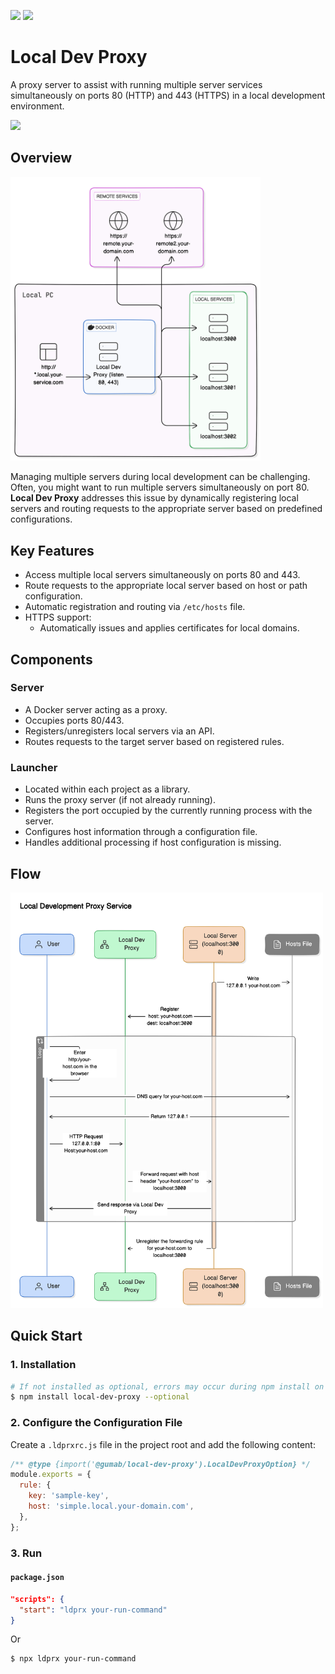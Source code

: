 [![](https://img.shields.io/badge/lang-ko-green.svg)](./README.ko.md)
[![](https://img.shields.io/badge/lang-en-blue.svg)](./README.md)

# Local Dev Proxy

A proxy server to assist with running multiple server services simultaneously on ports 80 (HTTP) and 443 (HTTPS) in a
local development environment.

![](https://img.shields.io/badge/os-macOS(ARM64)-blue)

## Overview

<img src="./docs/diagram.svg" width=400>

Managing multiple servers during local development can be challenging. Often, you might want to run multiple servers
simultaneously on port 80. **Local Dev Proxy** addresses this issue by dynamically registering local servers and routing
requests to the appropriate server based on predefined configurations.

## Key Features

- Access multiple local servers simultaneously on ports 80 and 443.
- Route requests to the appropriate local server based on host or path configuration.
- Automatic registration and routing via `/etc/hosts` file.
- HTTPS support:
    - Automatically issues and applies certificates for local domains.

## Components

### Server

- A Docker server acting as a proxy.
- Occupies ports 80/443.
- Registers/unregisters local servers via an API.
- Routes requests to the target server based on registered rules.

### Launcher

- Located within each project as a library.
- Runs the proxy server (if not already running).
- Registers the port occupied by the currently running process with the server.
- Configures host information through a configuration file.
- Handles additional processing if host configuration is missing.

## Flow

<img src="./docs/flow.svg" width=500>

## Quick Start

### 1. Installation

```bash
# If not installed as optional, errors may occur during npm install on Linux servers, etc.
$ npm install local-dev-proxy --optional
```

### 2. Configure the Configuration File

Create a `.ldprxrc.js` file in the project root and add the following content:

```js
/** @type {import('@gumab/local-dev-proxy').LocalDevProxyOption} */
module.exports = {
  rule: {
    key: 'sample-key',
    host: 'simple.local.your-domain.com',
  },
};
```

### 3. Run

#### `package.json`

```json
"scripts": {
  "start": "ldprx your-run-command"
}
```

Or

```bash
$ npx ldprx your-run-command
```
